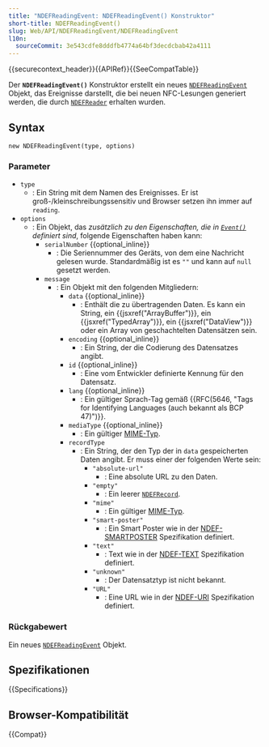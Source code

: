 ```yaml
---
title: "NDEFReadingEvent: NDEFReadingEvent() Konstruktor"
short-title: NDEFReadingEvent()
slug: Web/API/NDEFReadingEvent/NDEFReadingEvent
l10n:
  sourceCommit: 3e543cdfe8dddfb4774a64bf3decdcbab42a4111
---
```


{{securecontext_header}}{{APIRef}}{{SeeCompatTable}}

Der **`NDEFReadingEvent()`** Konstruktor erstellt ein neues [`NDEFReadingEvent`](/de/docs/Web/API/NDEFReadingEvent) Objekt, das Ereignisse darstellt, die bei neuen NFC-Lesungen generiert werden, die durch [`NDEFReader`](/de/docs/Web/API/NDEFReader) erhalten wurden.

## Syntax

```js-nolint
new NDEFReadingEvent(type, options)
```

### Parameter

- `type`
  - : Ein String mit dem Namen des Ereignisses.
    Er ist groß-/kleinschreibungssensitiv und Browser setzen ihn immer auf `reading`.
- `options`
  - : Ein Objekt, das _zusätzlich zu den Eigenschaften, die in [`Event()`](/de/docs/Web/API/Event/Event) definiert sind_, folgende Eigenschaften haben kann:
    - `serialNumber` {{optional_inline}}
      - : Die Seriennummer des Geräts, von dem eine Nachricht gelesen wurde. Standardmäßig ist es `""` und kann auf `null` gesetzt werden.
    - `message`
      - : Ein Objekt mit den folgenden Mitgliedern:
        - `data` {{optional_inline}}
          - : Enthält die zu übertragenden Daten. Es kann ein String, ein {{jsxref("ArrayBuffer")}}, ein {{jsxref("TypedArray")}}, ein {{jsxref("DataView")}} oder ein Array von geschachtelten Datensätzen sein.
        - `encoding` {{optional_inline}}
          - : Ein String, der die Codierung des Datensatzes angibt.
        - `id` {{optional_inline}}
          - : Eine vom Entwickler definierte Kennung für den Datensatz.
        - `lang` {{optional_inline}}
          - : Ein gültiger Sprach-Tag gemäß {{RFC(5646, "Tags for Identifying Languages (auch bekannt als BCP 47)")}}.
        - `mediaType` {{optional_inline}}
          - : Ein gültiger [MIME-Typ](/de/docs/Web/HTTP/Guides/MIME_types).
        - `recordType`
          - : Ein String, der den Typ der in `data` gespeicherten Daten angibt. Er muss einer der folgenden Werte sein:
            - `"absolute-url"`
              - : Eine absolute URL zu den Daten.
            - `"empty"`
              - : Ein leerer [`NDEFRecord`](/de/docs/Web/API/NDEFRecord).
            - `"mime"`
              - : Ein gültiger [MIME-Typ](/de/docs/Web/HTTP/Guides/MIME_types).
            - `"smart-poster"`
              - : Ein Smart Poster wie in der [NDEF-SMARTPOSTER](https://w3c.github.io/web-nfc/#bib-ndef-smartposter) Spezifikation definiert.
            - `"text"`
              - : Text wie in der [NDEF-TEXT](https://w3c.github.io/web-nfc/#bib-ndef-text) Spezifikation definiert.
            - `"unknown"`
              - : Der Datensatztyp ist nicht bekannt.
            - `"URL"`
              - : Eine URL wie in der [NDEF-URI](https://w3c.github.io/web-nfc/#bib-ndef-uri) Spezifikation definiert.

### Rückgabewert

Ein neues [`NDEFReadingEvent`](/de/docs/Web/API/NDEFReadingEvent) Objekt.

## Spezifikationen

{{Specifications}}

## Browser-Kompatibilität

{{Compat}}
